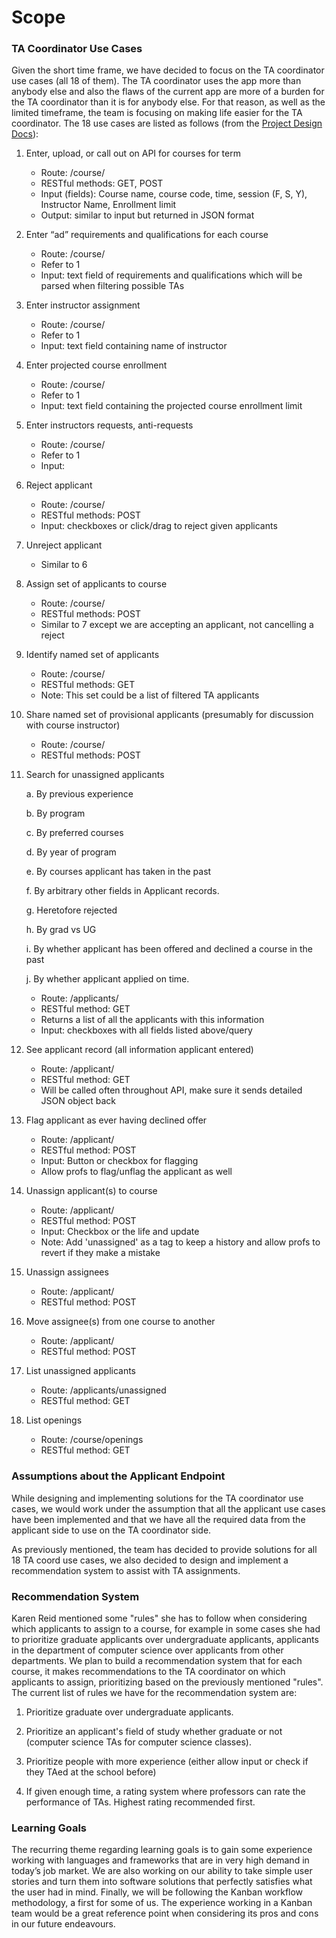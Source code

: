 # Scope

### TA Coordinator Use Cases

Given the short time frame, we have decided to focus on the TA coordinator use cases (all 18 of them). The TA coordinator uses the app more than anybody else and also the flaws of the current app are more of a burden for the TA coordinator than it is for anybody else. For that reason, as well as the limited timeframe, the team is focusing on making life easier for the TA coordinator. The 18 use cases are listed as follows (from the [Project Design Docs](https://docs.google.com/document/d/1mMzftOX5ZxIOPUSbbPDUZ0gfxyL19G214vNByqlELkk/pub)):

1. Enter, upload, or call out on API for courses for term
	* Route: /course/
	* RESTful methods: GET, POST
	* Input (fields): Course name, course code, time, session (F, S, Y), Instructor Name, Enrollment limit
	* Output: similar to input but returned in JSON format
2. Enter “ad” requirements and qualifications for each course
	* Route: /course/
	* Refer to 1
	* Input: text field of requirements and qualifications which will be parsed when 	filtering possible TAs
3. Enter instructor assignment
	* Route: /course/
	* Refer to 1
	* Input: text field containing name of instructor
4. Enter projected course enrollment
	* Route: /course/
	* Refer to 1
	* Input: text field containing the projected course enrollment limit
5. Enter instructors requests, anti-requests
	* Route: /course/
	* Refer to 1
	* Input: 
6. Reject applicant
	* Route: /course/
	* RESTful methods: POST
	* Input: checkboxes or click/drag to reject given applicants
7. Unreject applicant
	* Similar to 6
8. Assign set of applicants to course
    * Route: /course/ 
    * RESTful methods: POST
    * Similar to 7 except we are accepting an applicant, not cancelling a reject
9. Identify named set of applicants
    * Route: /course/
    * RESTful methods: GET
    * Note: This set could be a list of filtered TA applicants
10. Share named set of provisional applicants (presumably for discussion with course instructor)
    * Route: /course/
    * RESTful methods: POST
11. Search for unassigned applicants

	a. By previous experience
	
    b. By program
	
    c. By preferred courses
	
    d. By year of program
	
    e. By courses applicant has taken in the past
	
    f. By arbitrary other fields in Applicant records.
	
    g. Heretofore rejected
	
    h. By grad vs UG
	
    i. By whether applicant has been offered and declined a course in the past
	
    j. By whether applicant applied on time.
    
    * Route: /applicants/
    * RESTful method: GET
    * Returns a list of all the applicants with this information
    * Input: checkboxes with all fields listed above/query
    
12. See applicant record (all information applicant entered)
    * Route: /applicant/
    * RESTful method: GET
    * Will be called often throughout API, make sure it sends detailed JSON object back
13. Flag applicant as ever having declined offer
    * Route: /applicant/
    * RESTful method: POST
    * Input: Button or checkbox for flagging
    * Allow profs to flag/unflag the applicant as well
14. Unassign applicant(s) to course
    * Route: /applicant/
    * RESTful method: POST
    * Input: Checkbox or the life and update
    * Note: Add 'unassigned' as a tag to keep a history and allow profs to revert if they make a mistake
15. Unassign assignees
    * Route: /applicant/
    * RESTful method: POST
16. Move assignee(s) from one course to another
    * Route: /applicant/
    * RESTful method: POST
17. List unassigned applicants
    * Route: /applicants/unassigned
    * RESTful method: GET
18. List openings
    * Route: /course/openings
    * RESTful method: GET

### Assumptions about the Applicant Endpoint
While designing and implementing solutions for the TA coordinator use cases, we would work under the assumption that all the applicant use cases have been implemented and that we have all the required data from the applicant side to use on the TA coordinator side.

As previously mentioned, the team has decided to provide solutions for all 18 TA coord use cases, we also decided to design and implement a recommendation system to assist with TA assignments.

### Recommendation System

Karen Reid mentioned some "rules" she has to follow when considering which applicants to assign to a course, for example in some cases she had to prioritize graduate applicants over undergraduate applicants, applicants in the department of computer science over applicants from other departments. We plan to build a recommendation system that for each course, it makes recommendations to the TA coordinator on which applicants to assign, prioritizing based on the previously mentioned "rules". The current list of rules we have for the recommendation system are:

1. Prioritize graduate over undergraduate applicants.

2. Prioritize an applicant's field of study whether graduate or not (computer science TAs for computer science classes).

3. Prioritize people with more experience (either allow input or check if they TAed at the school before)

4. If given enough time, a rating system where professors can rate the performance of TAs. Highest rating recommended first.

### Learning Goals

The recurring theme regarding learning goals is to gain some experience working with languages and frameworks that are in very high demand in today’s job market. We are also working on our ability to take simple user stories and turn them into software solutions that perfectly satisfies what the user had in mind. Finally, we will be following the Kanban workflow methodology, a first for some of us. The experience working in a Kanban team would be a great reference point when considering its pros and cons in our future endeavours.
